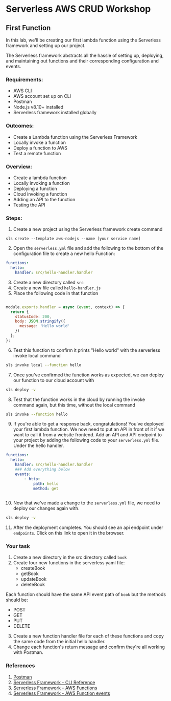 # Serverless AWS CRUD Workshop
## First Function

In this lab, we'll be creating our first lambda function using the Serverless framework and setting up our project.

The Serverless framework abstracts all the hassle of setting up, deploying, and maintaining out functions and their corresponding configuration and events.

### Requirements:
- AWS CLI
- AWS account set up on CLI
- Postman
- Node.js v8.10+ installed
- Serverless framework installed globally
  
### Outcomes:
- Create a Lambda function using the Serverless Framework
- Locally invoke a function
- Deploy a function to AWS
- Test a remote function
  
### Overview:
- Create a lambda function
- Locally invoking a function
- Deploying a function
- Cloud invoking a function
- Adding an API to the function
- Testing the API
  
### Steps:
1. Create a new project using the Serverless framework create command
```
sls create --template aws-nodejs --name [your service name]
```

2. Open the `serverless.yml` file and add the following to the bottom of the configuration file to create a new hello Function:
```yaml
functions:
  hello:
    handler: src/hello-handler.handler
```

3. Create a new directory called `src`
4. Create a new file called `hello-handler.js`
5. Place the following code in that function
```javascript

module.exports.handler = async (event, context) => {
  return {
    statusCode: 200,
    body: JSON.stringify({
      message: 'Hello world'
    })
  };
};

```

6. Test this function to confirm it prints "Hello world" with the serverless invoke local command
```bash
sls invoke local --function hello
```

7. Once you\'ve confirmed the function works as expected, we can deploy our function to our cloud account with 
```bash
sls deploy -v
```

8. Test that the function works in the cloud by running the invoke command again, but this time, without the local command
```bash
sls invoke --function hello
```

9. If you're able to get a response back, congratulations! You've deployed your first lambda function.
We now need to put an API in front of it if we want to call it from a website frontend.
Add an API and API endpoint to your project by adding the following code to your `serverless.yml` file. Under the hello handler.
```yaml
functions:
  hello:
    handler: src/hello-handler.handler
    ### Add everything below
    events:
        - http:
            path: hello
            method: get
    
```

10. Now that we've made a change to the `serverless.yml` file, we need to deploy our changes again with.
```bash
sls deploy -v
```

11. After the deployment completes. You should see an api endpoint under `endpoints`. Click on this link to open it in the browser.

### Your task
1. Create a new directory in the src directory called `book`
2. Create four new functions in the serverless yaml file:
   - createBook
   - getBook
   - updateBook
   - deleteBook
  
Each function should have the same API event path of `book` but the methods should be:
   - POST
   - GET
   - PUT
   - DELETE
  
3. Create a new function handler file for each of these functions and copy the same code from the initial hello handler.  
4. Change each function's return message and confirm they're all working with Postman.  

### References
1. [Postman](https://www.getpostman.com/apps)
2. [Serverless Framework - CLI Reference](https://serverless.com/framework/docs/providers/aws/cli-reference/)
3. [Serverless Framework - AWS Functions](https://serverless.com/framework/docs/providers/aws/guide/functions/)
4. [Serverless Framework - AWS Function events](https://serverless.com/framework/docs/providers/aws/guide/events/)